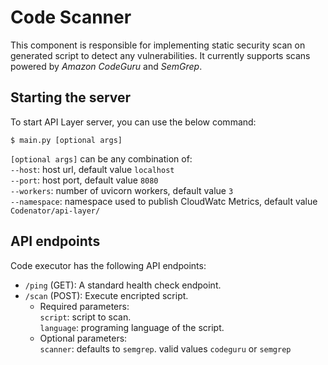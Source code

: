 # Code Scanner
This component is responsible for implementing static security scan on generated script to detect any vulnerabilities. It currently supports scans powered by *Amazon CodeGuru* and *SemGrep*.

## Starting the server
To start API Layer server, you can use the below command:
```
$ main.py [optional args]
```

`[optional args]` can be any combination of:<br>
`--host`: host url, default value `localhost`<br>
`--port`: host port, default value `8080`<br>
`--workers`: number of uvicorn workers, default value `3`<br>
`--namespace`: namespace used to publish CloudWatc Metrics, default value `Codenator/api-layer/`<br>

## API endpoints

Code executor has the following API endpoints:
- `/ping` (GET): A standard health check endpoint.
- `/scan` (POST): Execute encripted script.
    - Required parameters:<br>
    `script`: script to scan.<br>
    `language`: programing language of the script.<br>
    - Optional parameters:<br>
    `scanner`: defaults to `semgrep`. valid values `codeguru` or `semgrep`
